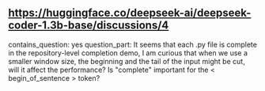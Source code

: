## https://huggingface.co/deepseek-ai/deepseek-coder-1.3b-base/discussions/4

contains_question: yes
question_part: It seems that each .py file is complete in the repository-level completion demo, I am curious that when we use a smaller window size, the beginning and the tail of the input might be cut, will it affect the performance? Is "complete" important for the < begin_of_sentence >  token?
